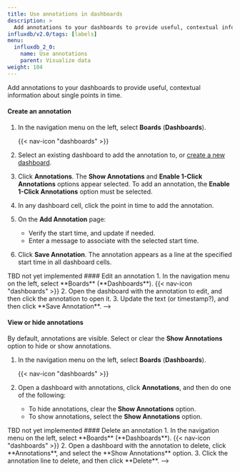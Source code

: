 ```yaml
---
title: Use annotations in dashboards
description: >
  Add annotations to your dashboards to provide useful, contextual information about single points in time.
influxdb/v2.0/tags: [labels]
menu:
  influxdb_2_0:
    name: Use annotations
    parent: Visualize data
weight: 104
---
```


Add annotations to your dashboards to provide useful, contextual information about single points in time.

<!-- On the Settings page, Annotation not implemented. 404. -->

#### Create an annotation

1. In the navigation menu on the left, select **Boards** (**Dashboards**).

    {{< nav-icon "dashboards" >}}

2. Select an existing dashboard to add the annotation to, or [create a new dashboard](/influxdb/v2.0/visualize-data/dashboards/create-dashboard/).
3. Click **Annotations**. The **Show Annotations** and **Enable 1-Click Annotations** options appear selected. To add an annotation, the **Enable 1-Click Annotations** option must be selected.
4. In any dashboard cell, click the point in time to add the annotation.
5. On the **Add Annotation** page:
   - Verify the start time, and update if needed.
   - Enter a message to associate with the selected start time.

5. Click **Save Annotation**. The annotation appears as a line at the specified start time in all dashboard cells.

<!-->
TBD not yet implemented
#### Edit an annotation

1.  In the navigation menu on the left, select **Boards** (**Dashboards**).

    {{< nav-icon "dashboards" >}}

2. Open the dashboard with the annotation to edit, and then click the annotation to open it.
3. Update the text (or timestamp?), and then click **Save Annotation**.
-->

#### View or hide annotations

By default, annotations are visible.
Select or clear the **Show Annotations** option to hide or show annotations.

1.  In the navigation menu on the left, select **Boards** (**Dashboards**).

    {{< nav-icon "dashboards" >}}

2. Open a dashboard with annotations, click **Annotations**, and then do one of the following:
   - To hide annotations, clear the **Show Annotations** option.
   - To show annotations, select the **Show Annotations** option.

<!-->

TBD not yet implemented
#### Delete an annotation

1.  In the navigation menu on the left, select **Boards** (**Dashboards**).

    {{< nav-icon "dashboards" >}}
2. Open a dashboard with the annotation to delete, click **Annotations**, and select the **Show Annotations** option.
3. Click the annotation line to delete, and then click **Delete**.

-->